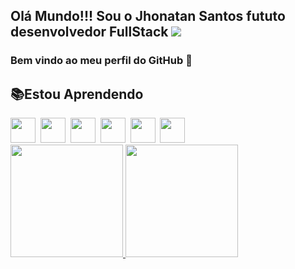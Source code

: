 ## Olá Mundo!!! Sou o Jhonatan Santos fututo desenvolvedor FullStack  ![](https://tenor.com/view/iota-soon-saiyan-dbz-kutkraft-gif-22710902)

### Bem vindo ao meu perfil do GitHub :wave:

 ## :books:Estou Aprendendo
 <div> 
 <img src="https://cdn.jsdelivr.net/gh/devicons/devicon/icons/html5/html5-original-wordmark.svg" width="40" height="40" />&nbsp;
 <img src="https://cdn.jsdelivr.net/gh/devicons/devicon/icons/css3/css3-original-wordmark.svg" width="40" height="40" />&nbsp;
 <img src="https://cdn.jsdelivr.net/gh/devicons/devicon/icons/bootstrap/bootstrap-original.svg" width="40" height="40" />&nbsp;
 <img src="https://cdn.jsdelivr.net/gh/devicons/devicon/icons/javascript/javascript-original.svg" width="40" height="40" />&nbsp;
 <img src="https://cdn.jsdelivr.net/gh/devicons/devicon/icons/php/php-original.svg" width="40" height="40" />&nbsp;
 <img src="https://cdn.jsdelivr.net/gh/devicons/devicon/icons/mysql/mysql-original-wordmark.svg" width="40" height="40" />
 </div>
 
 <div>
<a href="https://github.com/jhonatanjss">
<img height="180em" src="https://github-readme-stats.vercel.app/api/top-langs/?username=jhonatanjss&layout=compact&langs_count=7&theme=dracula"/>
<img height="180em" src="https://github-readme-stats.vercel.app/api?username=jhonatanjss&show_icons=true&theme=dracula&include_all_commits=true&count_private=true"/>
</div>
          
          
          
          
<!--
**jhonatanjss/jhonatanjss** is a ✨ _special_ ✨ repository because its `README.md` (this file) appears on your GitHub profile.

Here are some ideas to get you started:

- 🔭 I’m currently working on ...
- 🌱 I’m currently learning ...
- 👯 I’m looking to collaborate on ...
- 🤔 I’m looking for help with ...
- 💬 Ask me about ...
- 📫 How to reach me: ...
- 😄 Pronouns: ...
- ⚡ Fun fact: ...
-->
